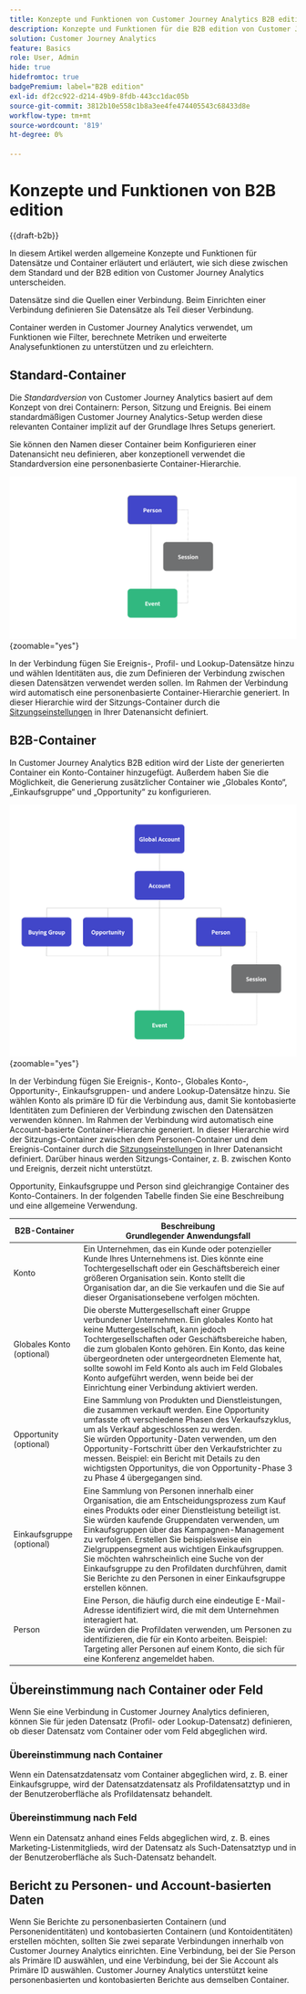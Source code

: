 ```yaml
---
title: Konzepte und Funktionen von Customer Journey Analytics B2B edition
description: Konzepte und Funktionen für die B2B edition von Customer Journey Analytics.
solution: Customer Journey Analytics
feature: Basics
role: User, Admin
hide: true
hidefromtoc: true
badgePremium: label="B2B edition"
exl-id: df2cc922-d214-49b9-8fdb-443cc1dac05b
source-git-commit: 3812b10e558c1b8a3ee4fe474405543c68433d8e
workflow-type: tm+mt
source-wordcount: '819'
ht-degree: 0%

---
```


# Konzepte und Funktionen von B2B edition

{{draft-b2b}}

In diesem Artikel werden allgemeine Konzepte und Funktionen für Datensätze und Container erläutert und erläutert, wie sich diese zwischen dem Standard und der B2B edition von Customer Journey Analytics unterscheiden.

Datensätze sind die Quellen einer Verbindung. Beim Einrichten einer Verbindung definieren Sie Datensätze als Teil dieser Verbindung.

Container werden in Customer Journey Analytics verwendet, um Funktionen wie Filter, berechnete Metriken und erweiterte Analysefunktionen zu unterstützen und zu erleichtern.




## Standard-Container

Die *Standardversion* von Customer Journey Analytics basiert auf dem Konzept von drei Containern: Person, Sitzung und Ereignis. Bei einem standardmäßigen Customer Journey Analytics-Setup werden diese relevanten Container implizit auf der Grundlage Ihres Setups generiert.

Sie können den Namen dieser Container beim Konfigurieren einer Datenansicht neu definieren, aber konzeptionell verwendet die Standardversion eine personenbasierte Container-Hierarchie.

![B2C](assets/b2c-containers.svg){zoomable="yes"}

In der Verbindung fügen Sie Ereignis-, Profil- und Lookup-Datensätze hinzu und wählen Identitäten aus, die zum Definieren der Verbindung zwischen diesen Datensätzen verwendet werden sollen. Im Rahmen der Verbindung wird automatisch eine personenbasierte Container-Hierarchie generiert. In dieser Hierarchie wird der Sitzungs-Container durch die [Sitzungseinstellungen](/help/data-views/session-settings.md) in Ihrer Datenansicht definiert.


## B2B-Container

In Customer Journey Analytics B2B edition wird der Liste der generierten Container ein Konto-Container hinzugefügt.  Außerdem haben Sie die Möglichkeit, die Generierung zusätzlicher Container wie „Globales Konto“, „Einkaufsgruppe“ und „Opportunity“ zu konfigurieren.

![B2B](assets/b2b-containers.svg){zoomable="yes"}

In der Verbindung fügen Sie Ereignis-, Konto-, Globales Konto-, Opportunity-, Einkaufsgruppen- und andere Lookup-Datensätze hinzu. Sie wählen Konto als primäre ID für die Verbindung aus, damit Sie kontobasierte Identitäten zum Definieren der Verbindung zwischen den Datensätzen verwenden können. Im Rahmen der Verbindung wird automatisch eine Account-basierte Container-Hierarchie generiert. In dieser Hierarchie wird der Sitzungs-Container zwischen dem Personen-Container und dem Ereignis-Container durch die [Sitzungseinstellungen](/help/data-views/session-settings.md) in Ihrer Datenansicht definiert. Darüber hinaus werden Sitzungs-Container, z. B. zwischen Konto und Ereignis, derzeit nicht unterstützt.

Opportunity, Einkaufsgruppe und Person sind gleichrangige Container des Konto-Containers. In der folgenden Tabelle finden Sie eine Beschreibung und eine allgemeine Verwendung.

| B2B-Container | Beschreibung<br/>Grundlegender Anwendungsfall |
|---|---|
| Konto | Ein Unternehmen, das ein Kunde oder potenzieller Kunde Ihres Unternehmens ist. Dies könnte eine Tochtergesellschaft oder ein Geschäftsbereich einer größeren Organisation sein. Konto stellt die Organisation dar, an die Sie verkaufen und die Sie auf dieser Organisationsebene verfolgen möchten. |
| Globales Konto (optional) | Die oberste Muttergesellschaft einer Gruppe verbundener Unternehmen. Ein globales Konto hat keine Muttergesellschaft, kann jedoch Tochtergesellschaften oder Geschäftsbereiche haben, die zum globalen Konto gehören. Ein Konto, das keine übergeordneten oder untergeordneten Elemente hat, sollte sowohl im Feld Konto als auch im Feld Globales Konto aufgeführt werden, wenn beide bei der Einrichtung einer Verbindung aktiviert werden. |
| Opportunity (optional) | Eine Sammlung von Produkten und Dienstleistungen, die zusammen verkauft werden. Eine Opportunity umfasste oft verschiedene Phasen des Verkaufszyklus, um als Verkauf abgeschlossen zu werden.<br>Sie würden Opportunity-Daten verwenden, um den Opportunity-Fortschritt über den Verkaufstrichter zu messen. Beispiel: ein Bericht mit Details zu den wichtigsten Opportunitys, die von Opportunity-Phase 3 zu Phase 4 übergegangen sind. |
| Einkaufsgruppe (optional) | Eine Sammlung von Personen innerhalb einer Organisation, die am Entscheidungsprozess zum Kauf eines Produkts oder einer Dienstleistung beteiligt ist. <br/>Sie würden kaufende Gruppendaten verwenden, um Einkaufsgruppen über das Kampagnen-Management zu verfolgen. Erstellen Sie beispielsweise ein Zielgruppensegment aus wichtigen Einkaufsgruppen.<br/> Sie möchten wahrscheinlich eine Suche von der Einkaufsgruppe zu den Profildaten durchführen, damit Sie Berichte zu den Personen in einer Einkaufsgruppe erstellen können. |
| Person | Eine Person, die häufig durch eine eindeutige E-Mail-Adresse identifiziert wird, die mit dem Unternehmen interagiert hat. <br/>Sie würden die Profildaten verwenden, um Personen zu identifizieren, die für ein Konto arbeiten. Beispiel: Targeting aller Personen auf einem Konto, die sich für eine Konferenz angemeldet haben. |


## Übereinstimmung nach Container oder Feld

Wenn Sie eine Verbindung in Customer Journey Analytics definieren, können Sie für jeden Datensatz (Profil- oder Lookup-Datensatz) definieren, ob dieser Datensatz vom Container oder vom Feld abgeglichen wird.

### Übereinstimmung nach Container

Wenn ein Datensatzdatensatz vom Container abgeglichen wird, z. B. einer Einkaufsgruppe, wird der Datensatzdatensatz als Profildatensatztyp und in der Benutzeroberfläche als Profildatensatz behandelt.

### Übereinstimmung nach Feld

Wenn ein Datensatz anhand eines Felds abgeglichen wird, z. B. eines Marketing-Listenmitglieds, wird der Datensatz als Such-Datensatztyp und in der Benutzeroberfläche als Such-Datensatz behandelt.



## Bericht zu Personen- und Account-basierten Daten

Wenn Sie Berichte zu personenbasierten Containern (und Personenidentitäten) und kontobasierten Containern (und Kontoidentitäten) erstellen möchten, sollten Sie zwei separate Verbindungen innerhalb von Customer Journey Analytics einrichten. Eine Verbindung, bei der Sie Person als Primäre ID auswählen, und eine Verbindung, bei der Sie Account als Primäre ID auswählen. Customer Journey Analytics unterstützt keine personenbasierten und kontobasierten Berichte aus demselben Container.
